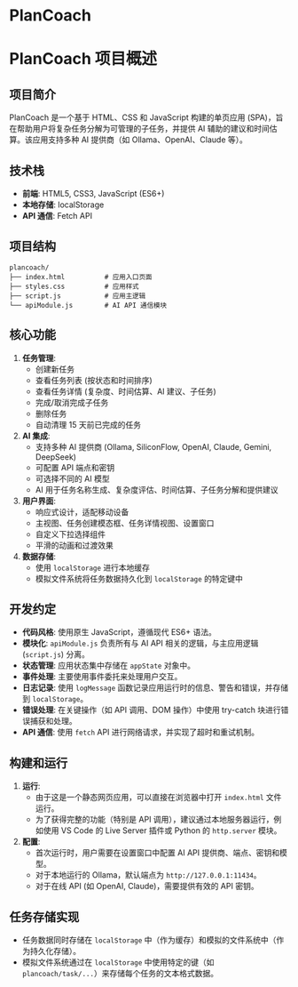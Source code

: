# PlanCoach
# PlanCoach 项目概述

## 项目简介

PlanCoach 是一个基于 HTML、CSS 和 JavaScript 构建的单页应用 (SPA)，旨在帮助用户将复杂任务分解为可管理的子任务，并提供 AI 辅助的建议和时间估算。该应用支持多种 AI 提供商（如 Ollama、OpenAI、Claude 等）。

## 技术栈

- **前端**: HTML5, CSS3, JavaScript (ES6+)
- **本地存储**: localStorage
- **API 通信**: Fetch API

## 项目结构

```
plancoach/
├── index.html          # 应用入口页面
├── styles.css          # 应用样式
├── script.js           # 应用主逻辑
└── apiModule.js        # AI API 通信模块
```

## 核心功能

1.  **任务管理**:
    *   创建新任务
    *   查看任务列表 (按状态和时间排序)
    *   查看任务详情 (复杂度、时间估算、AI 建议、子任务)
    *   完成/取消完成子任务
    *   删除任务
    *   自动清理 15 天前已完成的任务
2.  **AI 集成**:
    *   支持多种 AI 提供商 (Ollama, SiliconFlow, OpenAI, Claude, Gemini, DeepSeek)
    *   可配置 API 端点和密钥
    *   可选择不同的 AI 模型
    *   AI 用于任务名称生成、复杂度评估、时间估算、子任务分解和提供建议
3.  **用户界面**:
    *   响应式设计，适配移动设备
    *   主视图、任务创建模态框、任务详情视图、设置窗口
    *   自定义下拉选择组件
    *   平滑的动画和过渡效果
4.  **数据存储**:
    *   使用 `localStorage` 进行本地缓存
    *   模拟文件系统将任务数据持久化到 `localStorage` 的特定键中

## 开发约定

- **代码风格**: 使用原生 JavaScript，遵循现代 ES6+ 语法。
- **模块化**: `apiModule.js` 负责所有与 AI API 相关的逻辑，与主应用逻辑 (`script.js`) 分离。
- **状态管理**: 应用状态集中存储在 `appState` 对象中。
- **事件处理**: 主要使用事件委托来处理用户交互。
- **日志记录**: 使用 `logMessage` 函数记录应用运行时的信息、警告和错误，并存储到 `localStorage`。
- **错误处理**: 在关键操作（如 API 调用、DOM 操作）中使用 try-catch 块进行错误捕获和处理。
- **API 通信**: 使用 `fetch` API 进行网络请求，并实现了超时和重试机制。

## 构建和运行

1.  **运行**:
    *   由于这是一个静态网页应用，可以直接在浏览器中打开 `index.html` 文件运行。
    *   为了获得完整的功能（特别是 API 调用），建议通过本地服务器运行，例如使用 VS Code 的 Live Server 插件或 Python 的 `http.server` 模块。
2.  **配置**:
    *   首次运行时，用户需要在设置窗口中配置 AI API 提供商、端点、密钥和模型。
    *   对于本地运行的 Ollama，默认端点为 `http://127.0.0.1:11434`。
    *   对于在线 API (如 OpenAI, Claude)，需要提供有效的 API 密钥。

## 任务存储实现

-   任务数据同时存储在 `localStorage` 中（作为缓存）和模拟的文件系统中（作为持久化存储）。
-   模拟文件系统通过在 `localStorage` 中使用特定的键（如 `plancoach/task/...`）来存储每个任务的文本格式数据。
